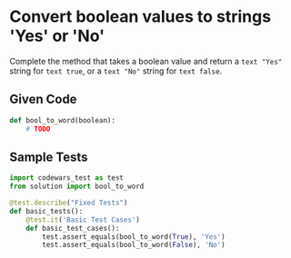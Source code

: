 # Convert boolean values to strings 'Yes' or 'No'

Complete the method that takes a boolean value and return a ```text "Yes"``` string for ```text true```, or a ```text "No"``` string for ```text false```.

## Given Code

```python
def bool_to_word(boolean):
    # TODO
```

## Sample Tests

```python
import codewars_test as test
from solution import bool_to_word

@test.describe("Fixed Tests")
def basic_tests():
    @test.it('Basic Test Cases')
    def basic_test_cases():
        test.assert_equals(bool_to_word(True), 'Yes')
        test.assert_equals(bool_to_word(False), 'No')
```
